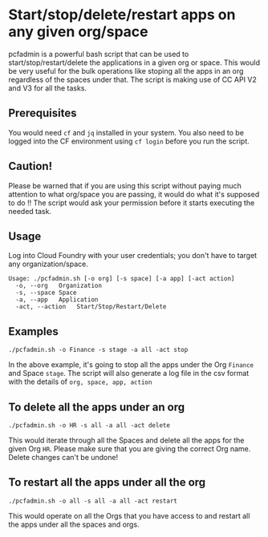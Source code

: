 Start/stop/delete/restart apps on any given org/space
=======================================================

pcfadmin is a powerful bash script that can be used to start/stop/restart/delete the applications in a given org or space. This would be very useful for the bulk operations like stoping all the apps in an org regardless of the spaces under that. The script is making use of CC API V2 and V3 for all the tasks. 

Prerequisites
-------------
You would need `cf` and `jq` installed in your system. 
You also need to be logged into the CF environment using `cf login` before you run the script.

Caution!
---------
Please be warned that if you are using this script without paying much attention to what org/space you are passing, it would do what it's supposed to do !! The script would ask your permission before it starts executing the needed task.

Usage
-----

Log into Cloud Foundry with your user credentials; you don't have to target any organization/space. 

```
Usage: ./pcfadmin.sh [-o org] [-s space] [-a app] [-act action]
  -o, --org   Organization
  -s, --space Space
  -a, --app   Application
  -act, --action   Start/Stop/Restart/Delete
```

Examples
--------
```
./pcfadmin.sh -o Finance -s stage -a all -act stop
```

In the above example, it's going to stop all the apps under the Org `Finance` and Space `stage`. The script will also generate a log file in the csv format with the details of `org, space, app, action` 

To delete all the apps under an org
------------------------------------

```
./pcfadmin.sh -o HR -s all -a all -act delete
```

This would iterate through all the Spaces and delete all the apps for the given Org `HR`. Please make sure that you are giving the correct Org name. Delete changes can't be undone!

To restart all the apps under all the org
-----------------------------------------

```
./pcfadmin.sh -o all -s all -a all -act restart
```

This would operate on all the Orgs that you have access to and restart all the apps under all the spaces and orgs.

